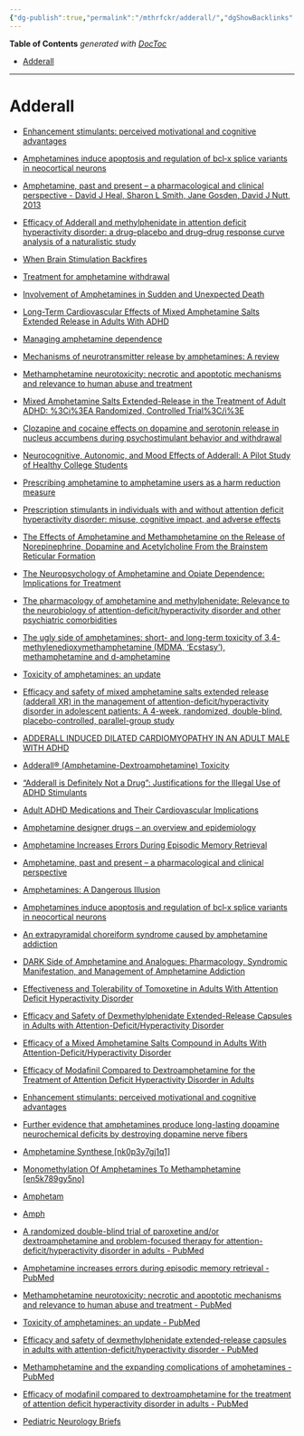 ```yaml
---
{"dg-publish":true,"permalink":"/mthrfckr/adderall/","dgShowBacklinks":true,"dgShowLocalGraph":true}
---
```


<!-- START doctoc generated TOC please keep comment here to allow auto update -->
<!-- DON'T EDIT THIS SECTION, INSTEAD RE-RUN doctoc TO UPDATE -->
**Table of Contents** *generated with [DocToc](https://github.com/thlorenz/doctoc)*

- [Adderall](#adderall)

<!-- END doctoc generated TOC please keep comment here to allow auto update -->

---

# Adderall

- [Enhancement stimulants: perceived motivational and cognitive advantages](https://www.frontiersin.org/articles/10.3389/fnins.2013.00198/full)

- [Amphetamines induce apoptosis and regulation of bcl‐x splice variants in neocortical neurons](https://faseb.onlinelibrary.wiley.com/doi/abs/10.1096/fasebj.13.9.1065)

- [Amphetamine, past and present – a pharmacological and clinical perspective - David J Heal, Sharon L Smith, Jane Gosden, David J Nutt, 2013](https://journals.sagepub.com/doi/10.1177/0269881113482532)

- [Efficacy of Adderall and methylphenidate in attention deficit hyperactivity disorder: a drug–placebo and drug–drug response curve analysis of a naturalistic study](https://academic.oup.com/ijnp/article-lookup/doi/10.1017/S1461145702002845)

- [When Brain Stimulation Backfires](https://osf.io/jv9bc)

- [Treatment for amphetamine withdrawal](https://doi.wiley.com/10.1002/14651858.CD003021.pub2)

- [Involvement of Amphetamines in Sudden and Unexpected Death](https://onlinelibrary.wiley.com/doi/10.1111/j.1556-4029.2008.00949.x)

- [Long-Term Cardiovascular Effects of Mixed Amphetamine Salts Extended Release in Adults With ADHD](https://www.cambridge.org/core/product/identifier/S109285290000242X/type/journal_article)

- [Managing amphetamine dependence](https://www.cambridge.org/core/product/identifier/S1355514600008543/type/journal_article)

- [Mechanisms of neurotransmitter release by amphetamines: A review](https://linkinghub.elsevier.com/retrieve/pii/S0301008205000432)

- [Methamphetamine neurotoxicity: necrotic and apoptotic mechanisms and relevance to human abuse and treatment](https://linkinghub.elsevier.com/retrieve/pii/S0165017301000546)

- [Mixed Amphetamine Salts Extended-Release in the Treatment of Adult ADHD: %3Ci%3EA Randomized, Controlled Trial%3C/i%3E](https://www.cambridge.org/core/product/identifier/S1092852900013687/type/journal_article)

- [Clozapine and cocaine effects on dopamine and serotonin release in nucleus accumbens during psychostimulant behavior and withdrawal](https://linkinghub.elsevier.com/retrieve/pii/S0278584603002458)

- [Neurocognitive, Autonomic, and Mood Effects of Adderall: A Pilot Study of Healthy College Students](http://www.mdpi.com/2226-4787/6/3/58)

- [Prescribing amphetamine to amphetamine users as a harm reduction measure](https://linkinghub.elsevier.com/retrieve/pii/S0955395998000462)

- [Prescription stimulants in individuals with and without attention deficit hyperactivity disorder: misuse, cognitive impact, and adverse effects](https://onlinelibrary.wiley.com/doi/10.1002/brb3.78)

- [The Effects of Amphetamine and Methamphetamine on the Release of Norepinephrine, Dopamine and Acetylcholine From the Brainstem Reticular Formation](https://www.frontiersin.org/article/10.3389/fnana.2019.00048/full)

- [The Neuropsychology of Amphetamine and Opiate Dependence: Implications for Treatment](http://link.springer.com/10.1007/s11065-007-9033-y)

- [The pharmacology of amphetamine and methylphenidate: Relevance to the neurobiology of attention-deficit/hyperactivity disorder and other psychiatric comorbidities](https://linkinghub.elsevier.com/retrieve/pii/S0149763417308072)

- [The ugly side of amphetamines: short- and long-term toxicity of 3,4-methylenedioxymethamphetamine (MDMA, ‘Ecstasy’), methamphetamine and d-amphetamine](https://www.degruyter.com/document/doi/10.1515/bc.2011.016/html)

- [Toxicity of amphetamines: an update](http://link.springer.com/10.1007/s00204-012-0815-5)

- [Efficacy and safety of mixed amphetamine salts extended release (adderall XR) in the management of attention-deficit/hyperactivity disorder in adolescent patients: A 4-week, randomized, double-blind, placebo-controlled, parallel-group study](https://linkinghub.elsevier.com/retrieve/pii/S0149291806000518)

- [ADDERALL INDUCED DILATED CARDIOMYOPATHY IN AN ADULT MALE WITH ADHD](https://linkinghub.elsevier.com/retrieve/pii/S0735109721036809)

- [Adderall® (Amphetamine-Dextroamphetamine) Toxicity](https://linkinghub.elsevier.com/retrieve/pii/S193897361300024X)

- [“Adderall is Definitely Not a Drug”: Justifications for the Illegal Use of ADHD Stimulants](http://www.tandfonline.com/doi/full/10.3109/10826080902858334)

- [Adult ADHD Medications and Their Cardiovascular Implications](http://www.hindawi.com/journals/cric/2016/2343691)

- [Amphetamine designer drugs – an overview and epidemiology](https://linkinghub.elsevier.com/retrieve/pii/S0378427499002052)

- [Amphetamine Increases Errors During Episodic Memory Retrieval](https://journals.lww.com/00004714-201402000-00016)

- [Amphetamine, past and present – a pharmacological and clinical perspective](http://journals.sagepub.com/doi/10.1177/0269881113482532)

- [Amphetamines: A Dangerous Illusion](http://annals.org/article.aspx?doi=10.7326%2F0003-4819-74-4-605)

- [Amphetamines induce apoptosis and regulation of bcl‐x splice variants in neocortical neurons](https://onlinelibrary.wiley.com/doi/abs/10.1096/fasebj.13.9.1065)

- [An extrapyramidal choreiform syndrome caused by amphetamine addiction](https://jnnp.bmj.com/lookup/doi/10.1136/jnnp.44.8.728)

- [DARK Side of Amphetamine and Analogues: Pharmacology, Syndromic Manifestation, and Management of Amphetamine Addiction](https://pubs.acs.org/doi/10.1021/acschemneuro.8b00137)

- [Effectiveness and Tolerability of Tomoxetine in Adults With Attention Deficit Hyperactivity Disorder](http://psychiatryonline.org/doi/abs/10.1176/ajp.155.5.693)

- [Efficacy and Safety of Dexmethylphenidate Extended-Release Capsules in Adults with Attention-Deficit/Hyperactivity Disorder](https://linkinghub.elsevier.com/retrieve/pii/S0006322306009541)

- [Efficacy of a Mixed Amphetamine Salts Compound in Adults With Attention-Deficit/Hyperactivity Disorder](http://archpsyc.jamanetwork.com/article.aspx?doi=10.1001%2Farchpsyc.58.8.775)

- [Efficacy of Modafinil Compared to Dextroamphetamine for the Treatment of Attention Deficit Hyperactivity Disorder in Adults](http://www.liebertpub.com/doi/10.1089/cap.2000.10.311)

- [Enhancement stimulants: perceived motivational and cognitive advantages](http://journal.frontiersin.org/article/10.3389/fnins.2013.00198/abstract)

- [Further evidence that amphetamines produce long-lasting dopamine neurochemical deficits by destroying dopamine nerve fibers](https://linkinghub.elsevier.com/retrieve/pii/0006899384912216)

- [Amphetamine Synthese [nk0p3y7gj1q1]](https://doku.pub/documents/amphetamine-synthese-nk0p3y7gj1q1)

- [Monomethylation Of Amphetamines To Methamphetamine [en5k789gy5no]](https://idoc.pub/documents/monomethylation-of-amphetamines-to-methamphetamine-en5k789gy5no)

- [Amphetam](https://cdn.preterhuman.net/texts/drugs/amphetam)

- [Amph](https://cdn.preterhuman.net/texts/drugs/amph.fun)

- [A randomized double-blind trial of paroxetine and/or dextroamphetamine and problem-focused therapy for attention-deficit/hyperactivity disorder in adults - PubMed](https://pubmed.ncbi.nlm.nih.gov/16669726/)

- [Amphetamine increases errors during episodic memory retrieval - PubMed](https://pubmed.ncbi.nlm.nih.gov/24135845/)

- [Methamphetamine neurotoxicity: necrotic and apoptotic mechanisms and relevance to human abuse and treatment - PubMed](https://pubmed.ncbi.nlm.nih.gov/11516769/)

- [Toxicity of amphetamines: an update - PubMed](https://pubmed.ncbi.nlm.nih.gov/22392347/)

- [Efficacy and safety of dexmethylphenidate extended-release capsules in adults with attention-deficit/hyperactivity disorder - PubMed](https://pubmed.ncbi.nlm.nih.gov/17137560/)

- [Methamphetamine and the expanding complications of amphetamines - PubMed](https://pubmed.ncbi.nlm.nih.gov/10344175/)

- [Efficacy of modafinil compared to dextroamphetamine for the treatment of attention deficit hyperactivity disorder in adults - PubMed](https://pubmed.ncbi.nlm.nih.gov/11191692/)

- [Pediatric Neurology Briefs](https://www.pediatricneurologybriefs.com/article/10.15844/pedneurbriefs-19-6-10/)